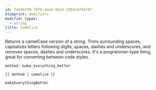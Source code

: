 ```yaml
---
id: fe6dbf39-7870-4aa4-9acb-23b4cbf4bf87
blueprint: modifiers
modifier_types:
  - string
title: Camelize
---
```

Returns a camelCase version of a string. Trims surrounding spaces, capitalizes letters following digits, spaces, dashes and underscores, and removes spaces, dashes and underscores. It's a programmer-type thing, great for converting between code styles.

```.language-yaml
method: make_everything_better
```

```
{{ method | camelize }}
```

```.language-output
makeEverythingBetter
```
